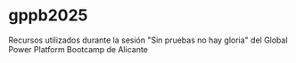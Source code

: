 # gppb2025
Recursos utilizados durante la sesión "Sin pruebas no hay gloria" del Global Power Platform Bootcamp de Alicante

